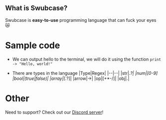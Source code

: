 ## What is Swubcase?
Swubcase is **easy-to-use** programming language that can fuck your eyes 😿
# Sample code
* We can output hello to the terminal, we will do it using the function
`print -> "Hello, world!"`

* There are types in the language
|Type|Regex|
|--|--|
|str|.*?|
|num|[0-9]
|bool|(true|false)|
|array|\[.*?\]|
|arrow|->|
|op|[+*-/]|
|obj|.|
# Other
Need to support? Check out our [Discord server](https://discord.gg/WzHcWwZPW2)!
